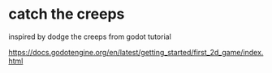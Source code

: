 # catch the creeps
inspired by dodge the creeps from godot tutorial

https://docs.godotengine.org/en/latest/getting_started/first_2d_game/index.html